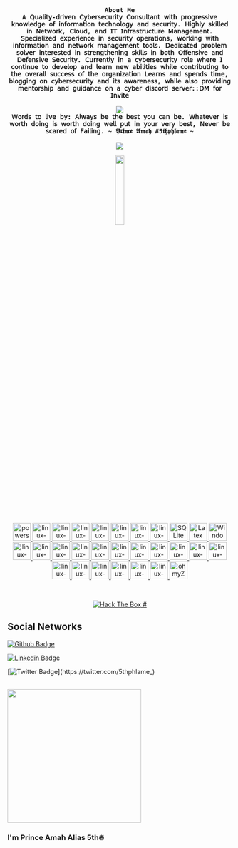 <p align="left"><strong><samp></samp></strong></p>
    <p align="center">
      <samp><br>
            <b>
            About Me
        <br>
A 𝖰𝗎𝖺𝗅𝗂𝗍𝗒-𝖽𝗋𝗂𝗏𝖾𝗇 𝖢𝗒𝖻𝖾𝗋𝗌𝖾𝖼𝗎𝗋𝗂𝗍𝗒 𝖢𝗈𝗇𝗌𝗎𝗅𝗍𝖺𝗇𝗍 𝗐𝗂𝗍𝗁 𝗉𝗋𝗈𝗀𝗋𝖾𝗌𝗌𝗂𝗏𝖾 𝗄𝗇𝗈𝗐𝗅𝖾𝖽𝗀𝖾 𝗈𝖿 𝗂𝗇𝖿𝗈𝗋𝗆𝖺𝗍𝗂𝗈𝗇 𝗍𝖾𝖼𝗁𝗇𝗈𝗅𝗈𝗀𝗒 𝖺𝗇𝖽 𝗌𝖾𝖼𝗎𝗋𝗂𝗍𝗒. 𝖧𝗂𝗀𝗁𝗅𝗒 𝗌𝗄𝗂𝗅𝗅𝖾𝖽 𝗂𝗇 𝖭𝖾𝗍𝗐𝗈𝗋𝗄, 𝖢𝗅𝗈𝗎𝖽, 𝖺𝗇𝖽 𝖨𝖳 𝖨𝗇𝖿𝗋𝖺𝗌𝗍𝗋𝗎𝖼𝗍𝗎𝗋𝖾 𝖬𝖺𝗇𝖺𝗀𝖾𝗆𝖾𝗇𝗍. 𝖲𝗉𝖾𝖼𝗂𝖺𝗅𝗂𝗓𝖾𝖽 𝖾𝗑𝗉𝖾𝗋𝗂𝖾𝗇𝖼𝖾 𝗂𝗇 𝗌𝖾𝖼𝗎𝗋𝗂𝗍𝗒 𝗈𝗉𝖾𝗋𝖺𝗍𝗂𝗈𝗇𝗌, 𝗐𝗈𝗋𝗄𝗂𝗇𝗀 𝗐𝗂𝗍𝗁 𝗂𝗇𝖿𝗈𝗋𝗆𝖺𝗍𝗂𝗈𝗇 𝖺𝗇𝖽 𝗇𝖾𝗍𝗐𝗈𝗋𝗄 𝗆𝖺𝗇𝖺𝗀𝖾𝗆𝖾𝗇𝗍 𝗍𝗈𝗈𝗅𝗌. 𝖣𝖾𝖽𝗂𝖼𝖺𝗍𝖾𝖽 𝗉𝗋𝗈𝖻𝗅𝖾𝗆 𝗌𝗈𝗅𝗏𝖾𝗋 𝗂𝗇𝗍𝖾𝗋𝖾𝗌𝗍𝖾𝖽 𝗂𝗇 𝗌𝗍𝗋𝖾𝗇𝗀𝗍𝗁𝖾𝗇𝗂𝗇𝗀 𝗌𝗄𝗂𝗅𝗅𝗌 𝗂𝗇 𝖻𝗈𝗍𝗁 𝖮𝖿𝖿𝖾𝗇𝗌𝗂𝗏𝖾 𝖺𝗇𝖽 𝖣𝖾𝖿𝖾𝗇𝗌𝗂𝗏𝖾 𝖲𝖾𝖼𝗎𝗋𝗂𝗍𝗒. 𝖢𝗎𝗋𝗋𝖾𝗇𝗍𝗅𝗒 𝗂𝗇 𝖺 𝖼𝗒𝖻𝖾𝗋𝗌𝖾𝖼𝗎𝗋𝗂𝗍𝗒 𝗋𝗈𝗅𝖾 𝗐𝗁𝖾𝗋𝖾 𝖨 𝖼𝗈𝗇𝗍𝗂𝗇𝗎𝖾 𝗍𝗈 𝖽𝖾𝗏𝖾𝗅𝗈𝗉 𝖺𝗇𝖽 𝗅𝖾𝖺𝗋𝗇 𝗇𝖾𝗐 𝖺𝖻𝗂𝗅𝗂𝗍𝗂𝖾𝗌 𝗐𝗁𝗂𝗅𝖾 𝖼𝗈𝗇𝗍𝗋𝗂𝖻𝗎𝗍𝗂𝗇𝗀 𝗍𝗈 𝗍𝗁𝖾 𝗈𝗏𝖾𝗋𝖺𝗅𝗅 𝗌𝗎𝖼𝖼𝖾𝗌𝗌 𝗈𝖿 𝗍𝗁𝖾 𝗈𝗋𝗀𝖺𝗇𝗂𝗓𝖺𝗍𝗂𝗈𝗇  𝖫𝖾𝖺𝗋𝗇𝗌 𝖺𝗇𝖽 𝗌𝗉𝖾𝗇𝖽𝗌 𝗍𝗂𝗆𝖾, 𝖻𝗅𝗈𝗀𝗀𝗂𝗇𝗀 𝗈𝗇 𝖼𝗒𝖻𝖾𝗋𝗌𝖾𝖼𝗎𝗋𝗂𝗍𝗒 𝖺𝗇𝖽 𝗂𝗍𝗌 𝖺𝗐𝖺𝗋𝖾𝗇𝖾𝗌𝗌, 𝗐𝗁𝗂𝗅𝖾 𝖺𝗅𝗌𝗈 𝗉𝗋𝗈𝗏𝗂𝖽𝗂𝗇𝗀 𝗆𝖾𝗇𝗍𝗈𝗋𝗌𝗁𝗂𝗉 𝖺𝗇𝖽 𝗀𝗎𝗂𝖽𝖺𝗇𝖼𝖾 𝗈𝗇 𝖺 𝖼𝗒𝖻𝖾𝗋 𝖽𝗂𝗌𝖼𝗈𝗋𝖽 𝗌𝖾𝗋𝗏𝖾𝗋::𝖣𝖬 𝖿𝗈𝗋 𝖨𝗇𝗏𝗂𝗍𝖾
            </b>
        <br>
        <br>
          <image src="https://readme-typing-svg.herokuapp.com?font=Iosevka&size=24&color=BC83E3&center=true&width=410&height=45&lines=Explore,+exploit,+evolve.">
        <br>
            <b>
			𝖶𝗈𝗋𝖽𝗌 𝗍𝗈 𝗅𝗂𝗏𝖾 𝖻𝗒: 𝖠𝗅𝗐𝖺𝗒𝗌 𝖻𝖾 𝗍𝗁𝖾 𝖻𝖾𝗌𝗍 𝗒𝗈𝗎 𝖼𝖺𝗇 𝖻𝖾.  𝖶𝗁𝖺𝗍𝖾𝗏𝖾𝗋 𝗂𝗌 𝗐𝗈𝗋𝗍𝗁 𝖽𝗈𝗂𝗇𝗀 𝗂𝗌 𝗐𝗈𝗋𝗍𝗁 𝖽𝗈𝗂𝗇𝗀 𝗐𝖾𝗅𝗅 𝗉𝗎𝗍 𝗂𝗇 𝗒𝗈𝗎𝗋 𝗏𝖾𝗋𝗒 𝖻𝖾𝗌𝗍,  𝖭𝖾𝗏𝖾𝗋 𝖻𝖾 𝗌𝖼𝖺𝗋𝖾𝖽 𝗈𝖿 𝖥𝖺𝗂𝗅𝗂𝗇𝗀.
		   ~ 𝕻𝖗𝖎𝖓𝖈𝖊 𝕬𝖒𝖆𝖍 #5𝖙𝖍𝖕𝖍𝖑𝖆𝖒𝖊 ~
            </b>
        <br>
        <br>
          <image src="https://readme-typing-svg.herokuapp.com?font=Iosevka&size=16&color=1793D1&center=true&width=410&height=45&lines=I+Hack+with+kali<3">
      </samp>
    </p>
<p align="center"><a href="https://kali.org/">
    <img src="https://i.postimg.cc/FRT10RrC/Kali-Linux-Penetration-Testing-and-Ethical-Hacking-Linux-Distribution-removebg-preview.png" height="20%" width="20%">
</a></p>
        <br> 
<p align="center"> <a href="https://www.powershellgallery.com/" target="_blank">
    <img src="https://cdn.jsdelivr.net/gh/devicons/devicon@latest/icons/powershell/powershell-original.svg" alt="powershell" width="40" height="40"/>
</a>
<a href="https://www.linux.org/" target="_blank">
    <img src="https://cdn.jsdelivr.net/gh/devicons/devicon@latest/icons/debian/debian-plain-wordmark.svg" alt="linux-OS" width="40" height="40"/>
</a>
<a href="https://www.php.net/" target="_blank">
    <img src="https://cdn.jsdelivr.net/gh/devicons/devicon@latest/icons/php/php-original.svg" alt="linux-OS" width="40" height="40"/>
</a>
<a href="https://www.python.org/" target="_blank">
    <img src="https://cdn.jsdelivr.net/gh/devicons/devicon@latest/icons/python/python-original-wordmark.svg" alt="linux-OS" width="40" height="40"/>
</a>
<a href="https://neovim.io/" target="_blank">
    <img src="https://cdn.jsdelivr.net/gh/devicons/devicon@latest/icons/neovim/neovim-original-wordmark.svg" alt="linux-OS" width="40" height="40"/>
</a>
<a href="https://en.wikipedia.org/wiki/JavaScript" target="_blank">
    <img src="https://cdn.jsdelivr.net/gh/devicons/devicon@latest/icons/javascript/javascript-original.svg" alt="linux-OS" width="40" height="40"/>
</a>
<a href="https://www.oracle.com/" target="_blank">
    <img src="https://cdn.jsdelivr.net/gh/devicons/devicon@latest/icons/oracle/oracle-original.svg" alt="linux-OS" width="40" height="40"/>
</a>
<a href="https://git-scm.com/" target="_blank">
    <img src="https://cdn.jsdelivr.net/gh/devicons/devicon@latest/icons/git/git-plain-wordmark.svg" alt="linux-OS" width="40" height="40"/>
</a>
<a href="https://www.sqlite.org/" target="_blank">
    <img src="https://cdn.jsdelivr.net/gh/devicons/devicon@latest/icons/sqlite/sqlite-original-wordmark.svg" alt="SQLite" width="40" height="40"/>
</a>
<a href="https://www.latex-project.org/" target="_blank">
    <img src="https://cdn.jsdelivr.net/gh/devicons/devicon@latest/icons/latex/latex-original.svg" alt="Latex" width="40" height="40"/>
</a>
<a href="https://en.wikipedia.org/wiki/Microsoft_Windows" target="_blank">
    <img src="https://cdn.jsdelivr.net/gh/devicons/devicon@latest/icons/windows11/windows11-original.svg" alt="Windows" width="40" height="40"/>
</a>
<a href="https://nginx.com" target="_blank">
    <img src="https://cdn.jsdelivr.net/gh/devicons/devicon@latest/icons/nginx/nginx-original.svg" alt="linux-OS" width="40" height="40"/>
</a>
<a href="https://en.wikipedia.org/wiki/MS-DOS" target="_blank">
    <img src="https://cdn.jsdelivr.net/gh/devicons/devicon@latest/icons/msdos/msdos-original.svg" alt="linux-OS" width="40" height="40"/>
</a>
<a href="https://httpd.apache.org/" target="_blank">
    <img src="https://cdn.jsdelivr.net/gh/devicons/devicon@latest/icons/apache/apache-original-wordmark.svg" alt="linux-OS" width="40" height="40"/>
</a>
<a href="https://cloudflare.com" target="_blank">
    <img src="https://cdn.jsdelivr.net/gh/devicons/devicon@latest/icons/cloudflare/cloudflare-original-wordmark.svg" alt="linux-OS" width="40" height="40"/>
</a>
<a href="https://www.markdownguide.org/" target="_blank">
    <img src="https://cdn.jsdelivr.net/gh/devicons/devicon@latest/icons/markdown/markdown-original.svg" alt="linux-OS" width="40" height="40"/>
</a>
<a href="https://www.putty.org/" target="_blank">
    <img src="https://cdn.jsdelivr.net/gh/devicons/devicon@latest/icons/putty/putty-original.svg" alt="linux-OS" width="40" height="40"/>
</a>
<a href="https://www.jetbrains.com/pycharm/?var=1" target="_blank">
    <img src="https://cdn.jsdelivr.net/gh/devicons/devicon@latest/icons/pycharm/pycharm-original.svg" alt="linux-OS" width="40" height="40"/>
</a>
<a href="https://stackoverflow.com/" target="_blank">
    <img src="https://cdn.jsdelivr.net/gh/devicons/devicon@latest/icons/stackoverflow/stackoverflow-original-wordmark.svg" alt="linux-OS" width="40" height="40"/>
</a>
<a href="https://www.w3schools.com/xml/xml_whatis.asp" target="_blank">
    <img src="https://cdn.jsdelivr.net/gh/devicons/devicon@latest/icons/xml/xml-original.svg" alt="linux-OS" width="40" height="40"/>
</a>
<a href="https://portswigger.net/burp" target="_blank">
    <img src="https://i.postimg.cc/HLDqv8VY/images-removebg-preview-1.png" alt="linux-OS" width="40" height="40"/>
</a>
<a href="https://www.metasploit.com/" target="_blank">
    <img src="https://i.postimg.cc/Ssw1RwCy/download-removebg-preview.png" alt="linux-OS" width="40" height="40"/>
</a>
<a href="https://bloodhound.readthedocs.io/en/latest/" target="_blank">
    <img src="https://i.postimg.cc/5yS5JGmK/1-E0-I-QO-1-U8y-ROC6-Fb-Uy-HGA-removebg-preview.png" alt="linux-OS" width="40" height="40"/>
</a>
<a href="https://www.snort.org/" target="_blank">
    <img src="https://i.postimg.cc/RhW3sDDn/download-removebg-preview-1.png" alt="linux-OS" width="40" height="40"/>
</a>
<a href="https://www.wireshark.org/" target="_blank">
    <img src="https://i.postimg.cc/V6p7H3kx/wireshark-104082-removebg-preview.png" alt="linux-OS" width="40" height="40"/>
</a>
<a href="https://wazuh.com/" target="_blank">
    <img src="https://i.postimg.cc/y8G7nNzn/images-removebg-preview-2.png" alt="linux-OS" width="40" height="40"/>
</a>
<a href="https://www.pfsense.org/" target="_blank">
    <img src="https://i.postimg.cc/HnTJHLnX/download-removebg-preview-2.png" alt="linux-OS" width="40" height="40"/>
</a>
<a href="https://ghost.org/" target="_blank">
    <img src="https://i.postimg.cc/FKZ58FM2/images-removebg-preview-3.png" alt="linux-OS" width="40" height="40"/>
</a>
<a href="https://ohmyz.sh/" target="_blank">
    <img src="https://cdn.jsdelivr.net/gh/devicons/devicon@latest/icons/ohmyzsh/ohmyzsh-original.svg" alt="ohmyZsh" width="40" height="40"/>
</a> </p>
<br>

<p align="center">
  <a href="https://app.hackthebox.com/profile/586178">
    <img src="http://www.hackthebox.eu/badge/image/586178" alt="Hack The Box">
  </a>
  <a href="https://tryhackme.com/p/1stblackking">
    #
  </a>
</p>
<p align="right"><strong><samp></samp></strong></p>


## Social Networks

[![Github Badge](https://img.shields.io/badge/-Github-000?style=flat-square&logo=Github&logoColor=white&link=https://github.com/5thphlame)](https://github.com/5thphlame)

[![Linkedin Badge](https://img.shields.io/badge/-LinkedIn-blue?style=flat-square&logo=Linkedin&logoColor=white&link=https://www.linkedin.com/in/prince-amah-1b6895116)](https://www.linkedin.com/in/prince-amah-1b6895116)

[![Twitter Badge](https://img.shields.io/badge/Twitter-1DA1F2?style=for-the-badge&logo=twitter&logoColor=white&link=https://twitter.com/5thphlame_)](https://twitter.com/5thphlame_)

<br>

<img src="https://media.giphy.com/media/3oEjHWpiVIOGXT5l9m/giphy.gif" width="300">

</br>

### I'm Prince Amah Alias 5th🔥
